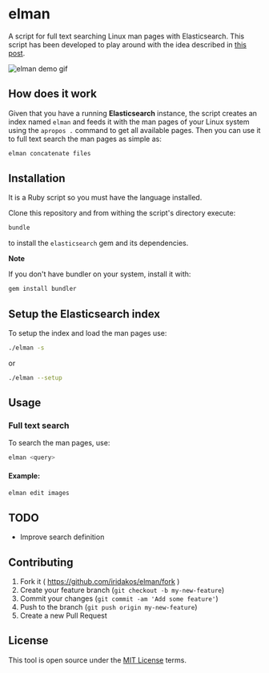 # elman

A script for full text searching Linux man pages with Elasticsearch.
This script has been developed to play around with the idea described in [this post](https://iridakos.com/tutorials/2018/04/12/feeding-elasticsearch-linux-man-pages).

![elman demo gif](https://github.com/iridakos/elman/raw/master/resources/elasticsearch-manpages.gif)

## How does it work

Given that you have a running **Elasticsearch** instance, the script creates an index named `elman` and feeds it with the man pages of your Linux system using the `apropos .` command to get all available pages. Then you can use it to full text search the man pages as simple as:

```bash
elman concatenate files
```

## Installation

It is a Ruby script so you must have the language installed.

Clone this repository and from withing the script's directory execute:

```bash
bundle
```

to install the `elasticsearch` gem and its dependencies.

**Note**

If you don't have bundler on your system, install it with:

```bash
gem install bundler
```

## Setup the Elasticsearch index

To setup the index and load the man pages use:
```bash
./elman -s
```

or

```bash
./elman --setup
```

## Usage

### Full text search

To search the man pages, use:

```bash
elman <query>
```

#### Example:
```bash
elman edit images
```

## TODO

- Improve search definition

## Contributing

1. Fork it ( https://github.com/iridakos/elman/fork )
2. Create your feature branch (`git checkout -b my-new-feature`)
3. Commit your changes (`git commit -am 'Add some feature'`)
4. Push to the branch (`git push origin my-new-feature`)
5. Create a new Pull Request

## License

This tool is open source under the [MIT License](https://opensource.org/licenses/MIT) terms.
